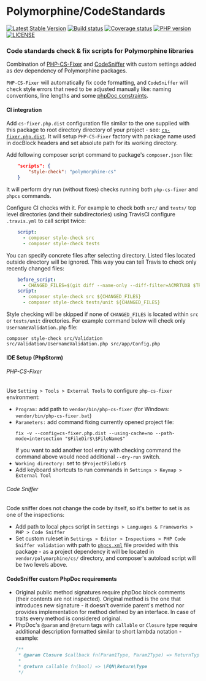 # Polymorphine/CodeStandards
[![Latest Stable Version](https://poser.pugx.org/polymorphine/cs/version)](https://packagist.org/packages/polymorphine/cs)
[![Build status](https://travis-ci.org/shudd3r/polymorphine-cs.svg?branch=develop)](https://travis-ci.org/shudd3r/polymorphine-cs)
[![Coverage status](https://coveralls.io/repos/github/shudd3r/polymorphine-cs/badge.svg?branch=develop)](https://coveralls.io/github/shudd3r/polymorphine-cs?branch=develop)
[![PHP version](https://img.shields.io/packagist/php-v/polymorphine/cs.svg)](https://packagist.org/packages/polymorphine/cs)
[![LICENSE](https://img.shields.io/github/license/shudd3r/polymorphine-cs.svg?color=blue)](LICENSE)
### Code standards check & fix scripts for Polymorphine libraries

Combination of [PHP-CS-Fixer](https://github.com/FriendsOfPHP/PHP-CS-Fixer)
and [CodeSniffer](https://github.com/squizlabs/PHP_CodeSniffer) with custom
settings added as dev dependency of Polymorphine packages.

`PHP-CS-Fixer` will automatically fix code formatting, and `CodeSniffer`
will check style errors that need to be adjusted manually like: naming
conventions, line lengths and some [phpDoc constraints](#codesniffer-custom-phpdoc-requirements).

#### CI integration
Add `cs-fixer.php.dist` configuration file similar to the one supplied
with this package to root directory directory of your project - see: [`cs-fixer.php.dist`](cs-fixer.php.dist).
It will setup `PHP-CS-Fixer` factory with package name used in docBlock
headers and set absolute path for its working directory.

Add following composer script command to package's `composer.json` file:
```json
    "scripts": {
        "style-check": "polymorphine-cs"
    }
```
It will perform dry run (without fixes) checks running both `php-cs-fixer`
and `phpcs` commands.

Configure CI checks with it. For example to check both `src/` and `tests/`
top level directories (and their subdirectories) using TravisCI configure
`.travis.yml` to call script twice:
```yaml
    script:
      - composer style-check src
      - composer style-check tests
```

You can specify concrete files after selecting directory. Listed files
located outside directory will be ignored. This way you can tell Travis
to check only recently changed files:
```yaml
    before_script:
      - CHANGED_FILES=$(git diff --name-only --diff-filter=ACMRTUXB $TRAVIS_COMMIT_RANGE)
    script:
      - composer style-check src ${CHANGED_FILES}
      - composer style-check tests/unit ${CHANGED_FILES}
```

Style checking will be skipped if none of `CHANGED_FILES` is located within
`src` or `tests/unit` directories. For example command below will check
only `UsernameValidation.php` file:
```shell script
composer style-check src/Validation src/Validation/UsernameValidation.php src/app/Config.php
```

#### IDE Setup (PhpStorm)
###### PHP-CS-Fixer
Use `Setting > Tools > External Tools` to configure `php-cs-fixer` environment:
- `Program:` add path to `vendor/bin/php-cs-fixer` (for Windows: `vendor/bin/php-cs-fixer.bat`)
- `Parameters:` add command fixing currently opened project file:
    ```
    fix -v --config=cs-fixer.php.dist --using-cache=no --path-mode=intersection "$FileDir$\$FileName$"
    ```
    If you want to add another tool entry with checking command the command above would
    need additional `--dry-run` switch.
- `Working directory:` set to `$ProjectFileDir$`
- Add keyboard shortcuts to run commands in `Settings > Keymap > External Tool`

###### Code Sniffer
Code sniffer does not change the code by itself, so it's better to set is as one of the
inspections:
- Add path to local `phpcs` script in `Settings > Languages & Frameworks > PHP > Code Sniffer`
- Set custom ruleset in `Settings > Editor > Inspections > PHP Code Sniffer validation`
  with path to [`phpcs.xml`](phpcs.xml) file provided with this package - as a project
  dependency it will be located in `vendor/polymorphine/cs/` directory, and composer's
  autoload script will be two levels above.

#### CodeSniffer custom PhpDoc requirements
- Original public method signatures require phpDoc block comments (their contents are not inspected).
  Original method is the one that introduces new signature - it doesn't override parent's method nor
  provides implementation for method defined by an interface. In case of traits every method is
  considered original.
- PhpDoc's `@param` and `@return` tags with `callable` or `Closure` type require additional description
  formatted similar to short lambda notation - example:
    ```php
    /**
     * @param Closure $callback fn(Param1Type, Param2Type) => ReturnType
     *
     * @return callable fn(bool) => \FQN\Return\Type
     */
    ```
